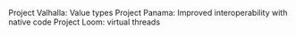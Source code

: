 Project Valhalla: Value types
Project Panama: Improved interoperability with native code
Project Loom: virtual threads